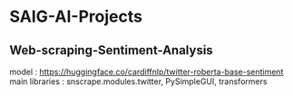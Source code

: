 # SAIG-AI-Projects

## Web-scraping-Sentiment-Analysis
  model : https://huggingface.co/cardiffnlp/twitter-roberta-base-sentiment
  main libraries : snscrape.modules.twitter, PySimpleGUI, transformers
